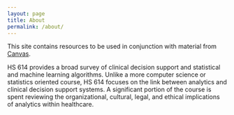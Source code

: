 ```yaml
---
layout: page
title: About
permalink: /about/
---
```


This site contains resources to be used in conjunction with material from 
[Canvas](https://usfca.instructure.com).

HS 614 provides a broad survey of clinical decision support and statistical and
machine learning algorithms.  Unlike a more computer science or statistics
oriented course, HS 614 focuses on the link between analytics and clinical
decision support systems.  A significant portion of the course is spent
reviewing the organizational, cultural, legal, and ethical implications of
analytics within healthcare.
